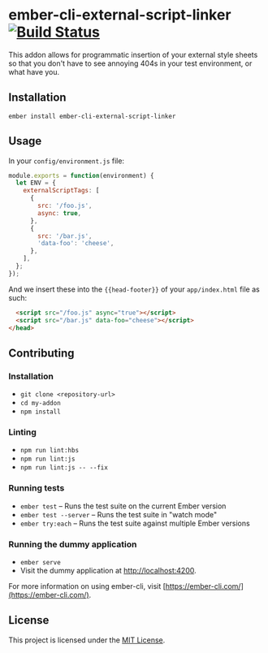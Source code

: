 ember-cli-external-script-linker [![Build Status](https://travis-ci.org/PrecisionNutrition/ember-cli-external-script-linker.svg?branch=master)](https://travis-ci.org/PrecisionNutrition/ember-cli-external-script-linker)
==============================================================================

This addon allows for programmatic insertion of your external style sheets so that you don't have to see annoying 404s in your test environment, or what have you.

Installation
------------------------------------------------------------------------------

```
ember install ember-cli-external-script-linker
```

Usage
------------------------------------------------------------------------------

In your `config/environment.js` file:

```javascript
module.exports = function(environment) {
  let ENV = {
    externalScriptTags: [
      {
        src: '/foo.js',
        async: true,
      },
      {
        src: '/bar.js',
        'data-foo': 'cheese',
      },
    ],
  };
});
```

And we insert these into the `{{head-footer}}` of your `app/index.html` file as such:

```html
  <script src="/foo.js" async="true"></script>
  <script src="/bar.js" data-foo="cheese"></script>
</head>
```

Contributing
------------------------------------------------------------------------------

### Installation

* `git clone <repository-url>`
* `cd my-addon`
* `npm install`

### Linting

* `npm run lint:hbs`
* `npm run lint:js`
* `npm run lint:js -- --fix`

### Running tests

* `ember test` – Runs the test suite on the current Ember version
* `ember test --server` – Runs the test suite in "watch mode"
* `ember try:each` – Runs the test suite against multiple Ember versions

### Running the dummy application

* `ember serve`
* Visit the dummy application at [http://localhost:4200](http://localhost:4200).

For more information on using ember-cli, visit [https://ember-cli.com/](https://ember-cli.com/).

License
------------------------------------------------------------------------------

This project is licensed under the [MIT License](LICENSE.md).

